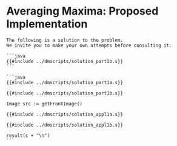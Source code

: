# Averaging Maxima: Proposed Implementation

```admonish warning
The following is a solution to the problem.
We invite you to make your own attempts before consulting it.
```

~~~admonish example title="Maxima-positions averaging solution" collapsible=true
```java
{{#include ../dmscripts/solution_part1b.s}}
```
~~~

~~~admonish example title="Complete current solution" collapsible=true
```java
{{#include ../dmscripts/solution_part1a.s}}

{{#include ../dmscripts/solution_part1b.s}}

Image src := getFrontImage()

{{#include ../dmscripts/solution_appl1a.s}}

{{#include ../dmscripts/solution_appl1b.s}}

result(s + "\n")
```
~~~